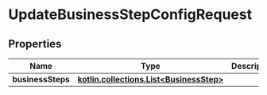 
# UpdateBusinessStepConfigRequest

## Properties
| Name | Type | Description | Notes |
| ------------ | ------------- | ------------- | ------------- |
| **businessSteps** | [**kotlin.collections.List&lt;BusinessStep&gt;**](BusinessStep.md) |  |  [optional] |



